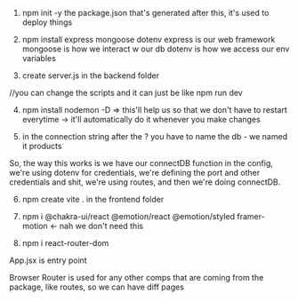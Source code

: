 1. npm init -y
    the package.json that's generated after this, it's used to deploy things 

2. npm install express mongoose dotenv
    express is our web framework 
    mongoose is how we interact w our db 
    dotenv is how we access our env variables 

3. create server.js in the backend folder

//you can change the scripts and it can just be like npm run dev

4. npm install nodemon -D => this'll help us so that we don't have to restart everytime -> it'll automatically do it whenever you make changes 

5. in the connection string after the ? you have to name the db - we named it products 

So, the way this works is we have our connectDB function in the config, we're using dotenv for credentials, we're defining the port and other credentials and shit, we're using routes, and then we're doing connectDB. 

6. npm create vite . in the frontend folder

7. npm i @chakra-ui/react @emotion/react @emotion/styled framer-motion <- nah we don't need this 

8. npm i react-router-dom

App.jsx is entry point 

Browser Router is used for any other comps that are coming from the package, like routes, so we can have diff pages 